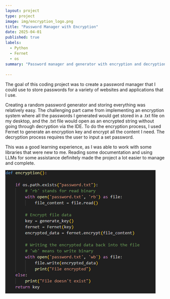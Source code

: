 ```yaml
---
layout: project
type: project
image: img/encryption_logo.png
title: "Password Manager with Encryption"
date: 2025-04-01
published: true
labels:
  - Python
  - Fernet
  - os
summary: "Password manager and generator with encryption and decryption"

---
```

The goal of this coding project was to create a password manager that I could use to store passwords for a variety of websites and applications that I use.

Creating a random password generator and storing everything was relatively easy. The challenging part came from implementing an encryption system where all the passwords I generated would get stored in a .txt file on my desktop, and the .txt file would open as an encrypted string without going through decryption via the IDE. To do the encryption process, I used Fernet to generate an encryption key and encrypt all the content I need. The decryption process requires the user to input a set password.

This was a good learning experience, as I was able to work with some libraries that were new to me. Reading some documentation and using LLMs for some assistance definitely made the project a lot easier to manage and complete.

<img  class="img-fluid rounded" src="../img/encryption_code.png">
